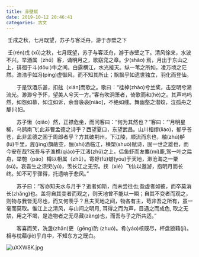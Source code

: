 ```yaml
---
title: 赤壁赋
date: 2019-10-12 20:46:41
categories: 古文
---
```


​	壬戌之秋，七月既望，苏子与客泛舟，游于赤壁之下



<!--more--> 



​	壬(rén)戌 (xū)之秋，七月既望，苏子与客泛舟，游于赤壁之下。清风徐来，水波不兴。举酒属（zhǔ）客，诵明月之，歌窈窕之章。少(shǎo) 焉，月出于东山之上，徘徊于斗(dǒu )牛之间。白露横江，水光接天。纵一苇之所如，凌万顷之茫然。浩浩乎如冯(píng)虚御风，而不知其所止；飘飘乎如遗世独立，羽化而登仙。



　　于是饮酒乐甚，扣舷〔xián]而歌之。歌曰：“桂棹(zhào)兮兰桨，击空明兮溯流光。渺渺兮予怀，望美人兮天一方。”客有吹洞箫者，倚歌而和(hè)之。其声呜呜然，如怨如慕，如泣如诉，余音袅袅[niǎo]，不绝如缕。舞幽壑之潜蛟，泣孤舟之嫠(lí)妇。　



　　苏子愀（qiǎo）然，正襟危坐，而问客曰：“何为其然也？”客曰：“‘月明星稀，乌鹊南飞’,此非曹孟德之诗乎？西望夏口，东望武昌。山川相缪(liáo)，郁乎苍苍，此非孟德之困于周郎者乎？方其破荆州，下江陵，顺流而东也，舳(zhú)舻(lú)千里，旌(jīng)旗蔽空，酾(shi)酒临江，横槊(shuò)赋诗，固一世之雄也，而今安在哉?况吾与子渔樵(qiáo)于江渚(zhǔ)之上，侣鱼虾而友麋(mí)鹿,驾一叶之扁舟，举匏（páo）樽以相属（zhǔ）。寄蜉(fú)蝣(yóu)于天地，渺沧海之一粟(sù)。哀吾生之须臾(yú)，羡长江之无穷。挟（xié）飞仙以遨游，抱明月而长终。知不可乎骤得，托遗响于悲风。”　



　　苏子曰：“客亦知夫水与月乎？逝者如斯，而未尝往也;盈虚者如彼，而卒莫消长(zhǎng)也。盖将自其变者而观之，则天地曾不能以一瞬；自其不变者而观之，则物与我皆无尽也，而又何羡乎？且夫天地之间，物各有主，苟非吾之所有，虽一毫而莫取。惟江上之清风，与山间之明月, 耳得之而为声，目遇之而成色, 取之无禁，用之不竭，是造物者之无尽藏(zàng)也，而吾与子之所共适。”



　　客喜而笑，洗盏(zhǎn)更（gēng)酌 (zhuó)。肴(yáo)核既尽，杯盘狼藉(jí)。相与枕藉(jiè)乎舟中，不知东方之既白。

![uXXW8K.jpg](https://s2.ax1x.com/2019/10/12/uXXW8K.jpg)



